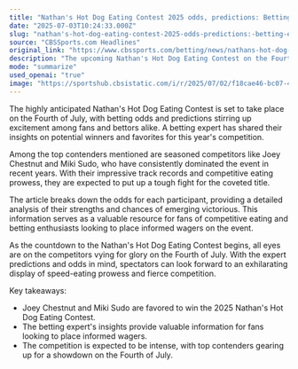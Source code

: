 ```yaml
---
title: "Nathan's Hot Dog Eating Contest 2025 odds, predictions: Betting expert reveals picks for Fourth of July event"
date: "2025-07-03T10:24:33.000Z"
slug: "nathan's-hot-dog-eating-contest-2025-odds-predictions:-betting-expert-reveals-picks-for-fourth-of-july-event"
source: "CBSSports.com Headlines"
original_link: "https://www.cbssports.com/betting/news/nathans-hot-dog-eating-contest-2025-odds-predictions-betting-expert-reveals-picks-for-fourth-of-july-event/"
description: "The upcoming Nathan's Hot Dog Eating Contest on the Fourth of July has fans and bettors buzzing with excitement over potential winners and favorites. Seasoned competitors like Joey Chestnut and Miki Sudo are expected to put up a tough fight for the title, with their impressive track records and competitive eating skills. The article provides a detailed breakdown of the odds for each participant, offering valuable insights for fans and betting enthusiasts looking to make informed wagers on the event. As the countdown to the competition begins, spectators can anticipate an exhilarating display of speed-eating prowess and fierce competition among the top contenders."
mode: "summarize"
used_openai: "true"
image: "https://sportshub.cbsistatic.com/i/r/2025/07/02/f18cae46-bc07-48ed-a8e2-ddf11015cc9f/thumbnail/1200x675/768fefc220918966709f7dae369caf7d/joey-chestnut.jpg"
---
```


The highly anticipated Nathan's Hot Dog Eating Contest is set to take place on the Fourth of July, with betting odds and predictions stirring up excitement among fans and bettors alike. A betting expert has shared their insights on potential winners and favorites for this year's competition.

Among the top contenders mentioned are seasoned competitors like Joey Chestnut and Miki Sudo, who have consistently dominated the event in recent years. With their impressive track records and competitive eating prowess, they are expected to put up a tough fight for the coveted title.

The article breaks down the odds for each participant, providing a detailed analysis of their strengths and chances of emerging victorious. This information serves as a valuable resource for fans of competitive eating and betting enthusiasts looking to place informed wagers on the event.

As the countdown to the Nathan's Hot Dog Eating Contest begins, all eyes are on the competitors vying for glory on the Fourth of July. With the expert predictions and odds in mind, spectators can look forward to an exhilarating display of speed-eating prowess and fierce competition.

Key takeaways:
- Joey Chestnut and Miki Sudo are favored to win the 2025 Nathan's Hot Dog Eating Contest.
- The betting expert's insights provide valuable information for fans looking to place informed wagers.
- The competition is expected to be intense, with top contenders gearing up for a showdown on the Fourth of July.